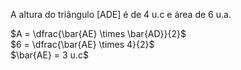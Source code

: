 A altura do triângulo [ADE] é de 4 u.c e área de 6 u.a.

$A = \dfrac{\bar{AE} \times \bar{AD}}{2}$\
$6 = \dfrac{\bar{AE} \times 4}{2}$\
$\bar{AE} = 3 u.c$